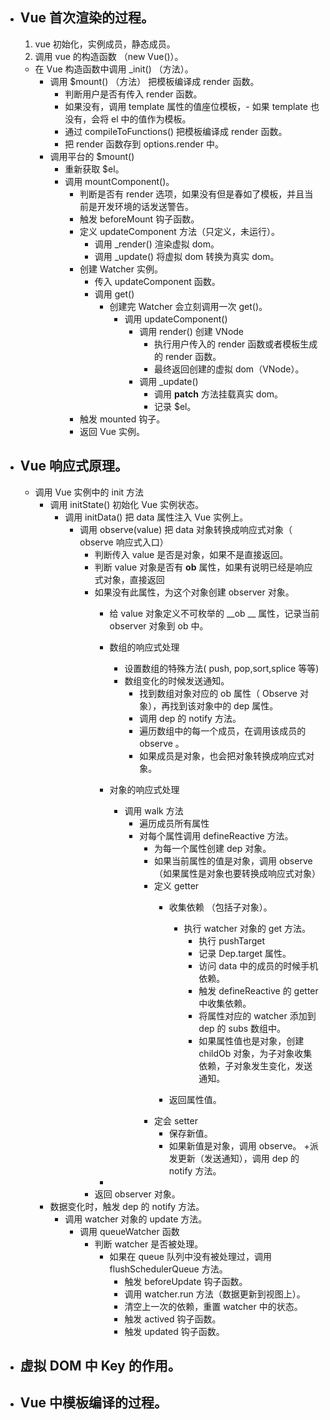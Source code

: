 + ## Vue 首次渲染的过程。
  1. vue 初始化，实例成员，静态成员。
  2. 调用 vue 的构造函数 （new Vue()）。
    - 在 Vue 构造函数中调用 _init() （方法）。
      + 调用 $mount() （方法） 把模板编译成 render 函数。
        - 判断用户是否有传入 render 函数。
        - 如果没有，调用 template 属性的值座位模板，- 如果 template 也没有，会将 el 中的值作为模板。
        - 通过 compileToFunctions() 把模板编译成 render 函数。
        - 把 render 函数存到 options.render 中。
      + 调用平台的 $mount()
        - 重新获取 $el。
        - 调用 mountComponent()。
          + 判断是否有 render 选项，如果没有但是春如了模板，并且当前是开发环境的话发送警告。
          + 触发 beforeMount 钩子函数。
          + 定义 updateComponent 方法（只定义，未运行）。
            - 调用 _render() 渲染虚拟 dom。
            - 调用 _update() 将虚拟 dom 转换为真实 dom。
          + 创建 Watcher 实例。
            - 传入 updateComponent 函数。
            - 调用 get()
              + 创建完 Watcher 会立刻调用一次 get()。
                - 调用 updateComponent()
                  + 调用 render() 创建 VNode
                    - 执行用户传入的 render 函数或者模板生成的 render 函数。
                    - 最终返回创建的虚拟 dom（VNode）。
                  + 调用 _update()
                    - 调用 __patch__ 方法挂载真实 dom。
                    - 记录 $el。
          + 触发 mounted 钩子。
          + 返回 Vue 实例。


+ ## Vue 响应式原理。
  - 调用 Vue 实例中的 init 方法
    + 调用 initState() 初始化 Vue 实例状态。
      - 调用 initData() 把 data 属性注入 Vue 实例上。
        + 调用 observe(value) 把 data 对象转换成响应式对象（ observe 响应式入口）
          - 判断传入 value 是否是对象，如果不是直接返回。
          - 判断 value 对象是否有 __ob__ 属性，如果有说明已经是响应式对象，直接返回
          - 如果没有此属性，为这个对象创建 observer 对象。
            + 给 value 对象定义不可枚举的 __ob __ 属性，记录当前 observer 对象到 ob 中。
            + 数组的响应式处理
              - 设置数组的特殊方法( push, pop,sort,splice 等等)
              - 数组变化的时候发送通知。
                + 找到数组对象对应的 ob 属性（ Observe 对象），再找到该对象中的 dep 属性。
                + 调用 dep 的 notify 方法。
                + 遍历数组中的每一个成员，在调用该成员的 observe 。
                + 如果成员是对象，也会把对象转换成响应式对象。
            + 对象的响应式处理
              - 调用 walk 方法
                + 遍历成员所有属性
                + 对每个属性调用 defineReactive 方法。
                  - 为每一个属性创建 dep 对象。
                  - 如果当前属性的值是对象，调用 observe （如果属性是对象也要转换成响应式对象）
                  - 定义 getter
                    + 收集依赖 （包括子对象）。
                      - 执行 watcher 对象的 get 方法。
                        + 执行 pushTarget 
                        + 记录 Dep.target 属性。
                        + 访问 data 中的成员的时候手机依赖。
                        + 触发 defineReactive 的 getter 中收集依赖。
                        + 将属性对应的 watcher 添加到 dep 的 subs 数组中。
                        + 如果属性值也是对象，创建 childOb 对象，为子对象收集依赖，子对象发生变化，发送通知。


                    + 返回属性值。
                  - 定会 setter
                    + 保存新值。
                    + 如果新值是对象，调用 observe。
                    +派发更新（发送通知），调用 dep 的 notify 方法。
          
            + 
          - 返回 observer 对象。
    + 数据变化时，触发 dep 的 notify 方法。
      - 调用 watcher 对象的 update 方法。
        + 调用 queueWatcher 函数
          - 判断 watcher 是否被处理。
            + 如果在 queue 队列中没有被处理过，调用 flushSchedulerQueue 方法。
              - 触发 beforeUpdate 钩子函数。
              - 调用 watcher.run 方法（数据更新到视图上）。
              - 清空上一次的依赖，重置 watcher 中的状态。
              - 触发 actived 钩子函数。
              - 触发 updated 钩子函数。
              
              
+ ## 虚拟 DOM 中 Key 的作用。

+ ## Vue 中模板编译的过程。